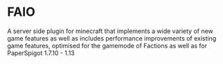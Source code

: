 # FAIO
A server side plugin for minecraft that implements a wide variety of new game features as well as includes performance improvements of existing game features, optimised for the gamemode of Factions as well as for PaperSpigot 1.7.10 - 1.13
